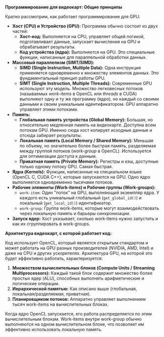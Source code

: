 **Программирование для видеокарт: Общие принципы**

Кратко рассмотрим, как работает программирование для GPU:

*   **Хост (CPU) и Устройство (GPU):** Программа обычно состоит из двух частей:
    *   **Хост-код:** Выполняется на CPU, управляет общей логикой, подготавливает данные, запускает вычисления на GPU и обрабатывает результаты.
    *   **Код устройства (ядра):** Выполняется на GPU. Это специальные функции, написанные для параллельной обработки данных.
*   **Массовый параллелизм (SIMT/SIMD):**
    *   **SIMD (Single Instruction, Multiple Data):** Одна инструкция применяется одновременно к множеству элементов данных. Это фундаментальный принцип работы GPU.
    *   **SIMT (Single Instruction, Multiple Threads):** Современные GPU используют эту модель. Множество легковесных потоков (называемых *work-items* в OpenCL или *threads* в CUDA) выполняют одну и ту же программу (ядро), но каждый со своими данными и своим уникальным идентификатором. GPU аппаратно управляет этими потоками.
*   **Память:**
    *   **Глобальная память устройства (Global Memory):** Большая, но относительно медленная память на видеокарте. Доступна всем потокам GPU. Именно сюда хост копирует исходные данные и отсюда забирает результаты.
    *   **Локальная память (Local Memory / Shared Memory):** Меньшая по объему, но значительно более быстрая память, разделяемая между группой потоков (*work-group* в OpenCL). Используется для оптимизации доступа к данным.
    *   **Приватная память (Private Memory):** Регистры и кэш, доступные только одному потоку GPU. Самая быстрая.
*   **Ядра (Kernels):** Функции, написанные на специальном языке (OpenCL C, CUDA C++), которые запускаются на GPU. Одно ядро выполняется одновременно тысячами потоков.
*   **Рабочие элементы (Work-items) и Рабочие группы (Work-groups):**
    *   `work-item`: Один "поток" на GPU, выполняющий экземпляр ядра. У каждого есть уникальный глобальный (`get_global_id()`) и локальный (`get_local_id()`) идентификатор.
    *   `work-group`: Группа work-items, которые могут взаимодействовать через локальную память и барьеры синхронизации.
*   **Запуск ядер:** Хост указывает, сколько work-items нужно запустить и как их сгруппировать в work-groups.

**Архитектура видеокарт, с которой работает код:**

Код использует OpenCL, который является открытым стандартом и может работать на GPU разных производителей (NVIDIA, AMD, Intel) и даже на CPU и других ускорителях. Архитектура GPU, на которой это будет эффективно работать, характеризуется:

1.  **Множеством вычислительных блоков (Compute Units / Streaming Multiprocessors):** Каждый такой блок содержит множество более простых ядер (ALU), способных выполнять арифметические и логические операции.
2.  **Иерархической памятью:** Как описано выше (глобальная, локальная/разделяемая, приватная).
3.  **Планировщиком потоков:** Аппаратно управляет выполнением тысяч work-items на вычислительных блоках.

Когда ядро OpenCL запускается, его работа распределяется по этим вычислительным блокам. Work-items внутри work-group обычно выполняются на одном вычислительном блоке, что позволяет им эффективно использовать локальную память.
